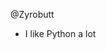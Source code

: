 @Zyrobutt
- I like Python a lot

<!---
Zyrobutt/Zyrobutt is a ✨ special ✨ repository because its `README.md` (this file) appears on your GitHub profile.
You can click the Preview link to take a look at your changes.
--->
